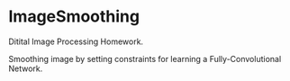 # ImageSmoothing

Ditital Image Processing Homework.

Smoothing image by setting constraints for learning a Fully-Convolutional Network.

